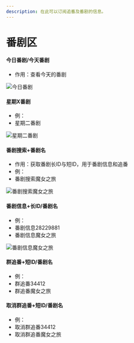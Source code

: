 ```yaml
---
description: 在此可以订阅追番及番剧的信息。
---
```


# 番剧区

#### 今日番剧/今天番剧

* 作用：查看今天的番剧

![今日番剧](.gitbook/assets/IMG\_20210307\_175911.jpg)

#### 星期X番剧

* 例：
* 星期二番剧

![星期二番剧](.gitbook/assets/IMG\_20210307\_180043.jpg)

#### 番剧搜索+番剧名

* 作用：获取番剧长ID与短ID，用于番剧信息和追番
* 例：
* 番剧搜索魔女之旅

![番剧搜索魔女之旅](.gitbook/assets/IMG\_20210307\_175847.jpg)

#### 番剧信息+长ID/番剧名

* 例：
* 番剧信息28229881
* 番剧信息魔女之旅

![番剧信息魔女之旅](.gitbook/assets/IMG\_20210307\_175859.jpg)

#### 群追番+短ID/番剧名

* 例：
* 群追番34412
* 群追番魔女之旅

#### 取消群追番+短ID/番剧名

* 例：
* 取消群追番34412
* 取消群追番魔女之旅
